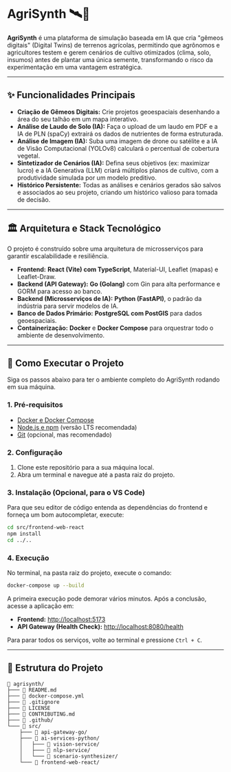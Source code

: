 # AgriSynth 🛰️🌱

**AgriSynth** é uma plataforma de simulação baseada em IA que cria "gêmeos digitais" (Digital Twins) de terrenos agrícolas, permitindo que agrônomos e agricultores testem e gerem cenários de cultivo otimizados (clima, solo, insumos) antes de plantar uma única semente, transformando o risco da experimentação em uma vantagem estratégica.

---

## ✨ Funcionalidades Principais

-   **Criação de Gêmeos Digitais:** Crie projetos geoespaciais desenhando a área do seu talhão em um mapa interativo.
-   **Análise de Laudo de Solo (IA):** Faça o upload de um laudo em PDF e a IA de PLN (spaCy) extrairá os dados de nutrientes de forma estruturada.
-   **Análise de Imagem (IA):** Suba uma imagem de drone ou satélite e a IA de Visão Computacional (YOLOv8) calculará o percentual de cobertura vegetal.
-   **Sintetizador de Cenários (IA):** Defina seus objetivos (ex: maximizar lucro) e a IA Generativa (LLM) criará múltiplos planos de cultivo, com a produtividade simulada por um modelo preditivo.
-   **Histórico Persistente:** Todas as análises e cenários gerados são salvos e associados ao seu projeto, criando um histórico valioso para tomada de decisão.

---

## 🏛️ Arquitetura e Stack Tecnológico

O projeto é construído sobre uma arquitetura de microsserviços para garantir escalabilidade e resiliência.

-   **Frontend:** **React (Vite) com TypeScript**, Material-UI, Leaflet (mapas) e Leaflet-Draw.
-   **Backend (API Gateway):** **Go (Golang)** com Gin para alta performance e GORM para acesso ao banco.
-   **Backend (Microsserviços de IA):** **Python (FastAPI)**, o padrão da indústria para servir modelos de IA.
-   **Banco de Dados Primário:** **PostgreSQL com PostGIS** para dados geoespaciais.
-   **Containerização:** **Docker** e **Docker Compose** para orquestrar todo o ambiente de desenvolvimento.

---

## 🚀 Como Executar o Projeto

Siga os passos abaixo para ter o ambiente completo do AgriSynth rodando em sua máquina.

### 1. Pré-requisitos

-   [Docker e Docker Compose](https://www.docker.com/products/docker-desktop/)
-   [Node.js e npm](https://nodejs.org/) (versão LTS recomendada)
-   [Git](https://git-scm.com/downloads) (opcional, mas recomendado)

### 2. Configuração

1.  Clone este repositório para a sua máquina local.
2.  Abra um terminal e navegue até a pasta raiz do projeto.

### 3. Instalação (Opcional, para o VS Code)

Para que seu editor de código entenda as dependências do frontend e forneça um bom autocompletar, execute:

```bash
cd src/frontend-web-react
npm install
cd ../..
```

### 4. Execução

No terminal, na pasta raiz do projeto, execute o comando:

```bash
docker-compose up --build
```

A primeira execução pode demorar vários minutos. Após a conclusão, acesse a aplicação em:

-   **Frontend:** [http://localhost:5173](http://localhost:5173)
-   **API Gateway (Health Check):** [http://localhost:8080/health](http://localhost:8080/health)

Para parar todos os serviços, volte ao terminal e pressione `Ctrl + C`.

---

## 📁 Estrutura do Projeto

```
📁 agrisynth/
├─── 📄 README.md
├─── 📄 docker-compose.yml
├─── 📄 .gitignore
├─── 📄 LICENSE
├─── 📄 CONTRIBUTING.md
├─── 📁 .github/
└─── 📁 src/
    ├─── 📁 api-gateway-go/
    ├─── 📁 ai-services-python/
    │   ├─── 📁 vision-service/
    │   ├─── 📁 nlp-service/
    │   └─── 📁 scenario-synthesizer/
    └─── 📁 frontend-web-react/
```
